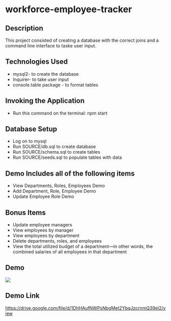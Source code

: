 # workforce-employee-tracker

## Description  
This project consisted of creating a database with the correct joins and a command line interface to taske user input.  

## Technologies Used
- mysql2- to create the database
- Inquirer- to take user input
- console.table package - to format tables

## Invoking the Application
- Run this command on the terminal: npm start

## Database Setup  
- Log on to mysql
- Run SOURCE/db.sql to create database
- Run SOURCE/schema.sql to create tables
- Run SOURCE/seeds.sql to populate tables with data


## Demo Includes all of the following items
- View Departments, Roles, Employees Demo
- Add Department, Role, Employee Demo
- Update Employee Role Demo

## Bonus Items
- Update employee managers  
- View employees by manager  
- View employees by department  
- Delete departments, roles, and employees  
- View the total utilized budget of a department—in other words, the combined salaries of all employees in that department  

## Demo
<img src="./images/workforce.gif">

## Demo Link
https://drive.google.com/file/d/1DhHAufNWPsNbgMet2YbqJzcrnmQ39el2/view